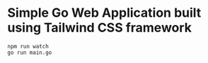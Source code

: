 # Simple Go Web Application built using Tailwind CSS framework

```
npm run watch
go run main.go
```